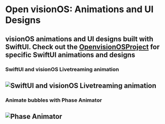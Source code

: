 # Open visionOS: Animations and UI Designs
## visionOS animations and UI designs built with SwiftUI. Check out the [OpenvisionOSProject](https://github.com/amosgyamfi/OpenvisionOS/tree/main/OpenvisionOSProject) for specific SwiftUI animations and designs

### SwiftUI and visionOS Livetreaming animation 
![SwiftUI and visionOS Livetreaming animation](https://github.com/amosgyamfi/open-visionOS/blob/main/Img/livestream2.gif)
---

### Animate bubbles with Phase Animator
![Phase Animator](https://github.com/amosgyamfi/OpenvisionOS/blob/main/Img/phaseAnimator.gif)
---
